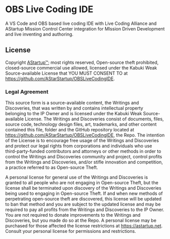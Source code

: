# OBS Live Coding IDE

A VS Code and OBS based live coding IDE with Live Coding Alliance and AStartup Mission Control Center integration for MIssion Driven Development and live inventing and authoring.

## License

Copyright [AStartup™](https://astartup.net); most rights reserved, Open-source theft prohibited, closed-source commercial use allowed, licensed under the Kabuki Weak Source-available License that YOU MUST CONSENT TO at <https://github.com/AStarStartup/OBSLiveCodingIDE>.

### Legal Agreement

This source form is a source-available content, the Writings and Discoveries, that was written by and contains intellectual property belonging to the IP Owner and is licensed under the Kabuki Weak Source-available License. The Writings and Discoveries consist of documents, files, source code, technology design files, art, trademarks, and other content contained this file, folder and the GitHub repository located at <https://github.com/AStarStartup/OBSLiveCodingIDE>, the Repo. The intention of the License is to encourage free usage of the Writings and Discoveries and protect our legal rights from corporations and individuals who use third-party-funded contributors and attorneys or other methods in order to control the Writings and Discoveries community and project, control profits from the Writings and Discoveries, and/or stifle innovation and competition, a practice referred to as Open-source Theft.

A personal license for general use of the Writings and Discoveries is granted to all people who are not engaging in Open-source Theft, but the license shall be terminated upon discovery of the Writings and Discoveries being used to engaging in Open-source Theft. If and when new methods of perpetrating open-source theft are discovered, this license will be updated to ban that method and you are subject to the updated license and may be required to pay all profits from the Writings and Discoveries to the IP Owner. You are not required to donate improvements to the Writings and Discoveries, but you made do so at the Repo. A personal license may be purchased for those affected the license restrictions at <https://astartup.net>. Consult your personal license for permissions and restrictions.
